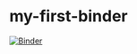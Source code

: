 # my-first-binder

[![Binder](https://mybinder.org/badge_logo.svg)](https://mybinder.org/v2/gh/lgorrela/my-first-binder.git/HEAD)
